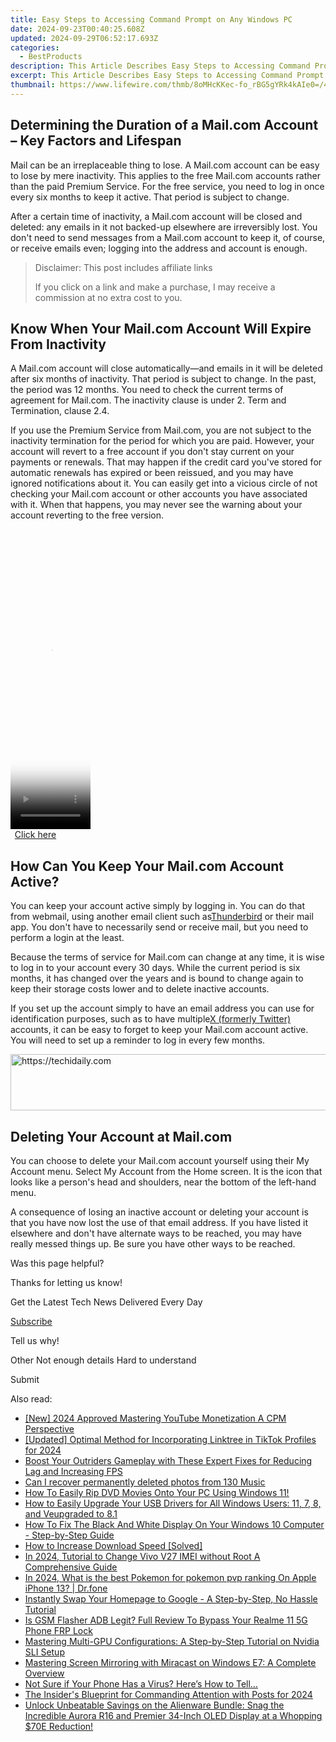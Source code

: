 ```yaml
---
title: Easy Steps to Accessing Command Prompt on Any Windows PC
date: 2024-09-23T00:40:25.608Z
updated: 2024-09-29T06:52:17.693Z
categories:
  - BestProducts
description: This Article Describes Easy Steps to Accessing Command Prompt on Any Windows PC
excerpt: This Article Describes Easy Steps to Accessing Command Prompt on Any Windows PC
thumbnail: https://www.lifewire.com/thmb/8oMHcKKec-fo_rBG5gYRk4kAIe0=/400x300/filters:no_upscale():max_bytes(150000):strip_icc():format(webp)/005_how-to-open-command-prompt-2618089-5c646b8bc9e77c00010a5064.jpg
---
```


## Determining the Duration of a Mail.com Account – Key Factors and Lifespan
 Mail can be an irreplaceable thing to lose. A Mail.com account can be easy to lose by mere inactivity. This applies to the free Mail.com accounts rather than the paid Premium Service. For the free service, you need to log in once every six months to keep it active. That period is subject to change.

 After a certain time of inactivity, a Mail.com account will be closed and deleted: any emails in it not backed-up elsewhere are irreversibly lost. You don't need to send messages from a Mail.com account to keep it, of course, or receive emails even; logging into the address and account is enough.

>  Disclaimer: This post includes affiliate links
>
>  If you click on a link and make a purchase, I may receive a commission at no extra cost to you.
>

## Know When Your Mail.com Account Will Expire From Inactivity

 A Mail.com account will close automatically—and emails in it will be deleted after six months of inactivity. That period is subject to change. In the past, the period was 12 months. You need to check the current terms of agreement for Mail.com. The inactivity clause is under 2\. Term and Termination, clause 2.4.

 If you use the Premium Service from Mail.com, you are not subject to the inactivity termination for the period for which you are paid. However, your account will revert to a free account if you don't stay current on your payments or renewals. That may happen if the credit card you've stored for automatic renewals has expired or been reissued, and you may have ignored notifications about it. You can easily get into a vicious circle of not checking your Mail.com account or other accounts you have associated with it. When that happens, you may never see the warning about your account reverting to the free version.

<!-- affiliate ads begin -->
<span id="1993647">
					<video width="128" height="480" style="cursor:pointer"
           poster="//a.impactradius-go.com/display-clicktoplayimage/1993647.png"
           onclick="if(!this.playClicked){this.play();this.setAttribute('controls',true);this.playClicked=true;}">
	   <source src="//a.impactradius-go.com/display-ad/22993-1993647">
	   <img src="//a.impactradius-go.com/display-clicktoplayimage/1993647.png" style="border: none; height: 100%; width: 100%; object-fit: contain">
	</video>
	<div style="width:80px;text-align:center"><a href="javascript:window.open(decodeURIComponent('https%3A%2F%2Fhomestyler.sjv.io%2Fc%2F5597632%2F1993647%2F22993'), '_blank');void(0);">Click here</a></div>
</span>
<img height="0" width="0" src="https://imp.pxf.io/i/5597632/1993647/22993" style="position:absolute;visibility:hidden;" border="0" />
<!-- affiliate ads end -->

## How Can You Keep Your Mail.com Account Active?

 You can keep your account active simply by logging in. You can do that from webmail, using another email client such as[Thunderbird](https://www.lifewire.com/mozilla-thunderbird-review-1173071) or their mail app. You don't have to necessarily send or receive mail, but you need to perform a login at the least.

 Because the terms of service for Mail.com can change at any time, it is wise to log in to your account every 30 days. While the current period is six months, it has changed over the years and is bound to change again to keep their storage costs lower and to delete inactive accounts.

 If you set up the account simply to have an email address you can use for identification purposes, such as to have multiple[X (formerly Twitter)](https://www.lifewire.com/what-exactly-is-twitter-2483331) accounts, it can be easy to forget to keep your Mail.com account active. You will need to set up a reminder to log in every few months.

<!-- affiliate ads begin -->
<a href="https://appsumo.8odi.net/c/5597632/2043639/7443" target="_top" id="2043639">
  <img src="//a.impactradius-go.com/display-ad/7443-2043639" border="0" alt="https://techidaily.com" width="728" height="90"/>
</a>
<img height="0" width="0" src="https://appsumo.8odi.net/i/5597632/2043639/7443" style="position:absolute;visibility:hidden;" border="0" />
<!-- affiliate ads end -->

## Deleting Your Account at Mail.com

 You can choose to delete your Mail.com account yourself using their My Account menu. Select My Account from the Home screen. It is the icon that looks like a person's head and shoulders, near the bottom of the left-hand menu.

 A consequence of losing an inactive account or deleting your account is that you have now lost the use of that email address. If you have listed it elsewhere and don't have alternate ways to be reached, you may have really messed things up. Be sure you have other ways to be reached.

Was this page helpful?

Thanks for letting us know!

 Get the Latest Tech News Delivered Every Day

[Subscribe](https://www.lifewire.com/#)

Tell us why!

 Other  Not enough details  Hard to understand

 Submit

<ins class="adsbygoogle"
     style="display:block"
     data-ad-format="autorelaxed"
     data-ad-client="ca-pub-7571918770474297"
     data-ad-slot="1223367746"></ins>

<ins class="adsbygoogle"
     style="display:block"
     data-ad-client="ca-pub-7571918770474297"
     data-ad-slot="8358498916"
     data-ad-format="auto"
     data-full-width-responsive="true"></ins>

<span class="atpl-alsoreadstyle">Also read:</span>
<div><ul>
<li><a href="https://youtube-webster.techidaily.com/024-approved-mastering-youtube-monetization-a-cpm-perspective/"><u>[New] 2024 Approved Mastering YouTube Monetization A CPM Perspective</u></a></li>
<li><a href="https://fox-direct.techidaily.com/updated-optimal-method-for-incorporating-linktree-in-tiktok-profiles-for-2024/"><u>[Updated] Optimal Method for Incorporating Linktree in TikTok Profiles for 2024</u></a></li>
<li><a href="https://win-blog.techidaily.com/boost-your-outriders-gameplay-with-these-expert-fixes-for-reducing-lag-and-increasing-fps/"><u>Boost Your Outriders Gameplay with These Expert Fixes for Reducing Lag and Increasing FPS</u></a></li>
<li><a href="https://phone-solutions.techidaily.com/can-i-recover-permanently-deleted-photos-from-130-music-by-stellar-photo-recovery-android-mobile-photo-recover/"><u>Can I recover permanently deleted photos from 130 Music</u></a></li>
<li><a href="https://techtrends.techidaily.com/how-to-easily-rip-dvd-movies-onto-your-pc-using-windows-11/"><u>How To Easily Rip DVD Movies Onto Your PC Using Windows 11!</u></a></li>
<li><a href="https://techtrends.techidaily.com/how-to-easily-upgrade-your-usb-drivers-for-all-windows-users-11-7-8-and-veupgraded-to-81/"><u>How to Easily Upgrade Your USB Drivers for All Windows Users: 11, 7, 8, and Veupgraded to 8.1</u></a></li>
<li><a href="https://techtrends.techidaily.com/how-to-fix-the-black-and-white-display-on-your-windows-10-computer-step-by-step-guide/"><u>How To Fix The Black And White Display On Your Windows 10 Computer - Step-by-Step Guide</u></a></li>
<li><a href="https://techtrends.techidaily.com/how-to-increase-download-speed-solved/"><u>How to Increase Download Speed [Solved]</u></a></li>
<li><a href="https://sim-unlock.techidaily.com/in-2024-tutorial-to-change-vivo-v27-imei-without-root-a-comprehensive-guide-by-drfone-android/"><u>In 2024, Tutorial to Change Vivo V27 IMEI without Root A Comprehensive Guide</u></a></li>
<li><a href="https://ios-pokemon-go.techidaily.com/in-2024-what-is-the-best-pokemon-for-pokemon-pvp-ranking-on-apple-iphone-13-drfone-by-drfone-virtual-ios/"><u>In 2024, What is the best Pokemon for pokemon pvp ranking On Apple iPhone 13? | Dr.fone</u></a></li>
<li><a href="https://techtrends.techidaily.com/instantly-swap-your-homepage-to-google-a-step-by-step-no-hassle-tutorial/"><u>Instantly Swap Your Homepage to Google - A Step-by-Step, No Hassle Tutorial</u></a></li>
<li><a href="https://android-frp.techidaily.com/is-gsm-flasher-adb-legit-full-review-to-bypass-your-realme-11-5g-phone-frp-lock-by-drfone-android/"><u>Is GSM Flasher ADB Legit? Full Review To Bypass Your Realme 11 5G Phone FRP Lock</u></a></li>
<li><a href="https://techtrends.techidaily.com/mastering-multi-gpu-configurations-a-step-by-step-tutorial-on-nvidia-sli-setup/"><u>Mastering Multi-GPU Configurations: A Step-by-Step Tutorial on Nvidia SLI Setup</u></a></li>
<li><a href="https://techtrends.techidaily.com/mastering-screen-mirroring-with-miracast-on-windows-e7-a-complete-overview/"><u>Mastering Screen Mirroring with Miracast on Windows E7: A Complete Overview</u></a></li>
<li><a href="https://techtrends.techidaily.com/not-sure-if-your-phone-has-a-virus-heres-how-to-tell/"><u>Not Sure if Your Phone Has a Virus? Here’s How to Tell…</u></a></li>
<li><a href="https://fox-helps.techidaily.com/the-insiders-blueprint-for-commanding-attention-with-posts-for-2024/"><u>The Insider's Blueprint for Commanding Attention with Posts for 2024</u></a></li>
<li><a href="https://ai-voice-clone.techidaily.com/unlock-unbeatable-savings-on-the-alienware-bundle-snag-the-incredible-aurora-r16-and-premier-34-inch-oled-display-at-a-whopping-70e-reduction/"><u>Unlock Unbeatable Savings on the Alienware Bundle: Snag the Incredible Aurora R16 and Premier 34-Inch OLED Display at a Whopping $70E Reduction!</u></a></li>
</ul></div>

